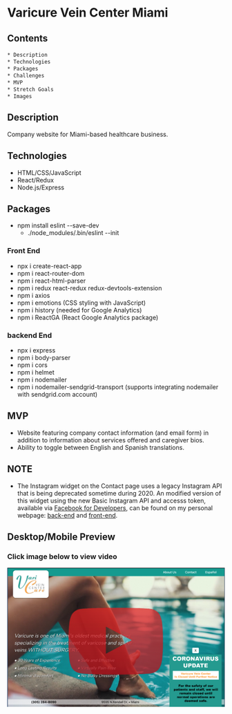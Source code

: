 # Varicure Vein Center Miami

## Contents
    * Description
    * Technologies
    * Packages
    * Challenges
    * MVP
    * Stretch Goals
    * Images

## Description
Company website for Miami-based healthcare business.

## Technologies
* HTML/CSS/JavaScript
* React/Redux
* Node.js/Express

## Packages
* npm install eslint --save-dev  
    * ./node_modules/.bin/eslint --init

### Front End
* npx i create-react-app
* npm i react-router-dom
* npm i react-html-parser
* npm i redux react-redux redux-devtools-extension
* npm i axios
* npm i emotions (CSS styling with JavaScript)
* npm i history (needed for Google Analytics)
* npm i ReactGA (React Google Analytics package)

### backend End
* npx i express
* npm i body-parser
* npm i cors
* npm i helmet
* npm i nodemailer 
* npm i nodemailer-sendgrid-transport (supports integrating nodemailer with sendgrid.com account)

## MVP
* Website featuring company contact information (and email form) in addition to information about services offered and caregiver bios.
* Ability to toggle between English and Spanish translations.

## NOTE
* The Instagram widget on the Contact page uses a legacy Instagram API that is being deprecated sometime during 2020. An modified version of this widget using the new Basic Instagram API and accesss token, available via [Facebook for Developers](https://developers.facebook.com/), can be found on my personal webpage: [back-end](https://github.com/GregRoques/Portfolio-Take-2/tree/master/backend/routes) and [front-end](https://github.com/GregRoques/Portfolio-Take-2/blob/master/src/Containers/Photography/instaGallery.js).

## Desktop/Mobile Preview
### Click image below to view video

[![desktop and mobile video](/nonessential/ReadMePics/1.png)](https://youtu.be/gYZEp7zgvIw)

